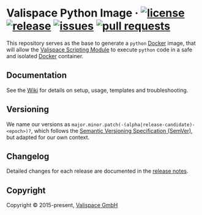 # Valispace Python Image &middot; [![license](https://img.shields.io/github/license/valispace/valifn-python?style=plastic)](LICENSE) [![release](https://img.shields.io/github/v/release/valispace/valifn-python?display_name=tag&sort=semver&style=plastic)](https://github.com/valispace/valifn-python/releases) [![issues](https://img.shields.io/github/issues/valispace/valifn-python?style=plastic)](https://github.com/valispace/valifn-python/issues) [![pull requests](https://img.shields.io/github/issues-pr/valispace/valifn-python?style=plastic)](https://github.com/valispace/valifn-python/pulls)

This repository serves as the base to generate a `python` [Docker](https://www.docker.com/) image, that will allow the [Valispace Scripting Module](https://github.com/valispace/valifn) to execute `python` code in a safe and isolated [Docker](https://www.docker.com/) container.


## Documentation

See the [Wiki](https://github.com/valispace/valifn-python/wiki) for details on setup, usage, templates and troubleshooting.


## Versioning

We name our versions as `major.minor.patch(-(alpha|release-candidate)-<epoch>)?`, which follows the [Semantic Versioning Specification (SemVer)](https://semver.org/), but adapted for our own context.


## Changelog

Detailed changes for each release are documented in the [release notes](https://github.com/valispace/valifn-python/releases).


## Copyright

Copyright &copy; 2015-present, [Valispace GmbH](https://www.valispace.com/about-us/)
